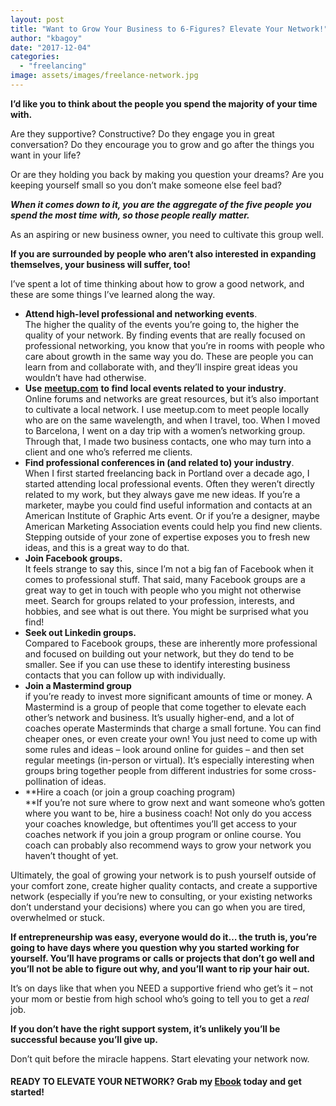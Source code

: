 ```yaml
---
layout: post
title: "Want to Grow Your Business to 6-Figures? Elevate Your Network!"
author: "kbagoy"
date: "2017-12-04"
categories: 
  - "freelancing"
image: assets/images/freelance-network.jpg
---
```


**I’d like you to think about the people you spend the majority of your time with.**

Are they supportive? Constructive? Do they engage you in great conversation? Do they encourage you to grow and go after the things you want in your life?

Or are they holding you back by making you question your dreams? Are you keeping yourself small so you don’t make someone else feel bad?

_**When it comes down to it, you are the aggregate of the five people you spend the most time with, so those people really** **matter.**_

As an aspiring or new business owner, you need to cultivate this group well.

**If you are surrounded by people who aren’t also interested in expanding themselves, your business will suffer, too!**

I’ve spent a lot of time thinking about how to grow a good network, and these are some things I’ve learned along the way.

- **Attend high-level professional and networking events**.  
    The higher the quality of the events you’re going to, the higher the quality of your network. By finding events that are really focused on professional networking, you know that you’re in rooms with people who care about growth in the same way you do. These are people you can learn from and collaborate with, and they’ll inspire great ideas you wouldn’t have had otherwise.
- **Use** [**meetup.com**](http://meetup.com/) **to find local events related to your industry**.  
    Online forums and networks are great resources, but it’s also important to cultivate a local network. I use meetup.com to meet people locally who are on the same wavelength, and when I travel, too. When I moved to Barcelona, I went on a day trip with a women’s networking group. Through that, I made two business contacts, one who may turn into a client and one who’s referred me clients.
- **Find professional conferences in (and related to) your industry**.  
    When I first started freelancing back in Portland over a decade ago, I started attending local professional events. Often they weren’t directly related to my work, but they always gave me new ideas. If you’re a marketer, maybe you could find useful information and contacts at an American Institute of Graphic Arts event. Or if you’re a designer, maybe American Marketing Association events could help you find new clients. Stepping outside of your zone of expertise exposes you to fresh new ideas, and this is a great way to do that.
- **Join Facebook groups.**  
    It feels strange to say this, since I’m not a big fan of Facebook when it comes to professional stuff. That said, many Facebook groups are a great way to get in touch with people who you might not otherwise meet. Search for groups related to your profession, interests, and hobbies, and see what is out there. You might be surprised what you find!
- **Seek out Linkedin groups.**  
    Compared to Facebook groups, these are inherently more professional and focused on building out your network, but they do tend to be smaller. See if you can use these to identify interesting business contacts that you can follow up with individually.
- **Join a Mastermind group**  
    if you’re ready to invest more significant amounts of time or money. A Mastermind is a group of people that come together to elevate each other’s network and business. It’s usually higher-end, and a lot of coaches operate Masterminds that charge a small fortune. You can find cheaper ones, or even create your own! You just need to come up with some rules and ideas – look around online for guides – and then set regular meetings (in-person or virtual). It’s especially interesting when groups bring together people from different industries for some cross-pollination of ideas.
- **Hire a coach (or join a group coaching program)  
    **If you’re not sure where to grow next and want someone who’s gotten where you want to be, hire a business coach! Not only do you access your coaches knowledge, but oftentimes you’ll get access to your coaches network if you join a group program or online course. You coach can probably also recommend ways to grow your network you haven’t thought of yet.

Ultimately, the goal of growing your network is to push yourself outside of your comfort zone, create higher quality contacts, and create a supportive network (especially if you’re new to consulting, or your existing networks don’t understand your decisions) where you can go when you are tired, overwhelmed or stuck.

**If entrepreneurship was easy, everyone would do it… the truth is, you’re going to have days where you question why you started working for yourself. You’ll have programs or calls or projects that don’t go well and you’ll not be able to figure out why, and you’ll want to rip your hair out.**

It’s on days like that when you NEED a supportive friend who get’s it – not your mom or bestie from high school who’s going to tell you to get a _real_ job.

**If you don’t have the right support system, it’s unlikely you’ll be successful because you’ll give up.**

Don’t quit before the miracle happens. Start elevating your network now.

#### READY TO ELEVATE YOUR NETWORK? Grab my [Ebook](https://go.katebagoy.com/ebook) today and get started!

